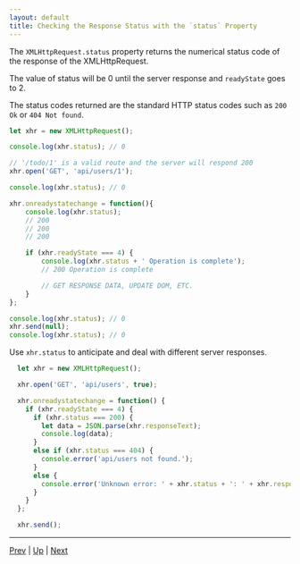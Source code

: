 ```yaml
---
layout: default
title: Checking the Response Status with the `status` Property
---
```


The `XMLHttpRequest.status` property returns the numerical status code of the response of the XMLHttpRequest. 

The value of status will be 0 until the server response and `readyState` goes to 2.

The status codes returned are the standard HTTP status codes such as `200 Ok` or `404 Not found`.

```javascript
let xhr = new XMLHttpRequest();

console.log(xhr.status); // 0

// '/todo/1' is a valid route and the server will respond 200
xhr.open('GET', 'api/users/1');

console.log(xhr.status); // 0

xhr.onreadystatechange = function(){
	console.log(xhr.status);
	// 200
	// 200
	// 200

	if (xhr.readyState === 4) {
		console.log(xhr.status + ' Operation is complete');
		// 200 Operation is complete

		// GET RESPONSE DATA, UPDATE DOM, ETC.
	}
};

console.log(xhr.status); // 0
xhr.send(null);
console.log(xhr.status); // 0
```

Use `xhr.status` to anticipate and deal with different server responses.

```javascript
  let xhr = new XMLHttpRequest();

  xhr.open('GET', 'api/users', true);

  xhr.onreadystatechange = function() {
    if (xhr.readyState === 4) {
      if (xhr.status === 200) {
        let data = JSON.parse(xhr.responseText);
        console.log(data);
      }
      else if (xhr.status === 404) {
        console.error('api/users not found.');
      }
      else {
        console.error('Unknown error: ' + xhr.status + ': ' + xhr.responseText);
      }
    }
  };

  xhr.send();
```

<hr>

[Prev](onReadyStateChange.md) | [Up](README.md) | [Next](responseText.md)

